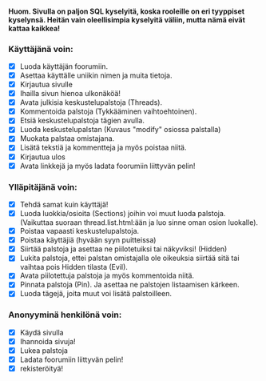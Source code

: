 #### Huom. Sivulla on paljon SQL kyselyitä, koska rooleille on eri tyyppiset kyselynsä. Heitän vain oleellisimpia kyselyitä väliin, mutta nämä eivät kattaa kaikkea!

### Käyttäjänä voin:
- [x] Luoda käyttäjän foorumiin.
- [x] Asettaa käyttälle uniikin nimen ja muita tietoja.
- [x] Kirjautua sivulle
- [x] Ihailla sivun hienoa ulkonäköä!
- [x] Avata julkisia keskustelupalstoja (Threads).
- [x] Kommentoida palstoja (Tykkääminen vaihtoehtoinen).
- [x] Etsiä keskustelupalstoja tägien avulla.
- [x] Luoda keskustelupalstan (Kuvaus "modify" osiossa palstalla)
- [x] Muokata palstaa omistajana.
- [x] Lisätä tekstiä ja kommentteja ja myös poistaa niitä.
- [x] Kirjautua ulos
- [x] Avata linkkejä ja myös ladata foorumiin liittyvän pelin!

### Ylläpitäjänä voin:
- [x] Tehdä samat kuin käyttäjä!
- [x] Luoda luokkia/osioita (Sections) joihin voi muut luoda palstoja. (Vaikuttaa suoraan thread.list.html:ään ja luo sinne oman osion luokalle).
- [x] Poistaa vapaasti keskustelupalstoja.
- [x] Poistaa käyttäjiä (hyvään syyn puitteissa)
- [x] Siirtää palstoja ja asettaa ne piilotetuiksi tai näkyviksi! (Hidden)
- [x] Lukita palstoja, ettei palstan omistajalla ole oikeuksia siirtää sitä tai vaihtaa pois Hidden tilasta (Evil).
- [x] Avata piilotettuja palstoja ja myös kommentoida niitä.
- [x] Pinnata palstoja (Pin). Ja asettaa ne palstojen listaamisen kärkeen.
- [x] Luoda tägejä, joita muut voi lisätä palstoilleen.

### Anonyyminä henkilönä voin:
- [x] Käydä sivulla
- [x] Ihannoida sivuja!
- [x] Lukea palstoja
- [x] Ladata foorumiin liittyvän pelin!
- [x] rekisteröityä!
